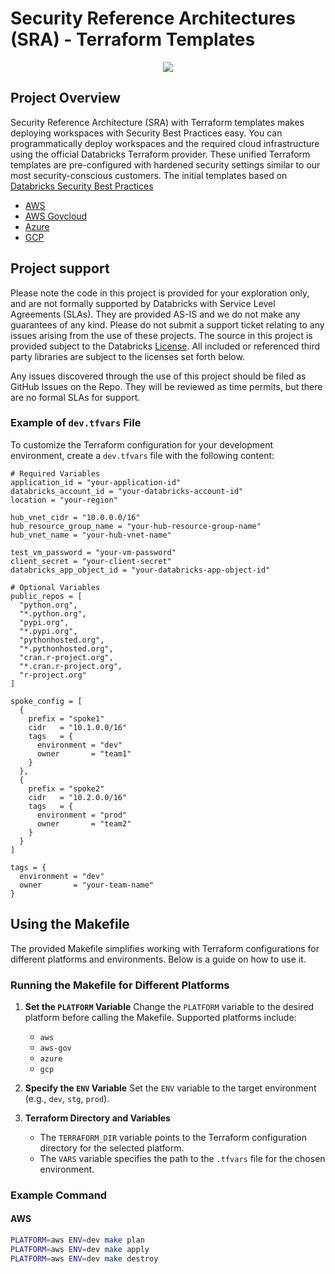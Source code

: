 # Security Reference Architectures (SRA) - Terraform Templates

<p align="center">
  <img src="https://i.ibb.co/NrfH2qc/Screenshot-2024-09-17-at-1-02-06-PM.png" />
</p>

## Project Overview

Security Reference Architecture (SRA) with Terraform templates makes deploying workspaces with Security Best Practices easy. You can programmatically deploy workspaces and the required cloud infrastructure using the official Databricks Terraform provider. These unified Terraform templates are pre-configured with hardened security settings similar to our most security-conscious customers. The initial templates based on [Databricks Security Best Practices](https://www.databricks.com/trust/security-features#best-practices)

- [AWS](https://github.com/databricks/terraform-databricks-sra/tree/main/aws)
- [AWS Govcloud](https://github.com/databricks/terraform-databricks-sra/tree/main/aws-gov)
- [Azure](https://github.com/databricks/terraform-databricks-sra/tree/main/azure)
- [GCP](https://github.com/databricks/terraform-databricks-sra/tree/main/gcp)

## Project support

Please note the code in this project is provided for your exploration only, and are not formally supported by Databricks with Service Level Agreements (SLAs). They are provided AS-IS and we do not make any guarantees of any kind. Please do not submit a support ticket relating to any issues arising from the use of these projects. The source in this project is provided subject to the Databricks [License](./LICENSE). All included or referenced third party libraries are subject to the licenses set forth below.

Any issues discovered through the use of this project should be filed as GitHub Issues on the Repo. They will be reviewed as time permits, but there are no formal SLAs for support.

### Example of `dev.tfvars` File

To customize the Terraform configuration for your development environment, create a `dev.tfvars` file with the following content:

```hcl
# Required Variables
application_id = "your-application-id"
databricks_account_id = "your-databricks-account-id"
location = "your-region"

hub_vnet_cidr = "10.0.0.0/16"
hub_resource_group_name = "your-hub-resource-group-name"
hub_vnet_name = "your-hub-vnet-name"

test_vm_password = "your-vm-password"
client_secret = "your-client-secret"
databricks_app_object_id = "your-databricks-app-object-id"

# Optional Variables
public_repos = [
  "python.org",
  "*.python.org",
  "pypi.org",
  "*.pypi.org",
  "pythonhosted.org",
  "*.pythonhosted.org",
  "cran.r-project.org",
  "*.cran.r-project.org",
  "r-project.org"
]

spoke_config = [
  {
    prefix = "spoke1"
    cidr   = "10.1.0.0/16"
    tags   = {
      environment = "dev"
      owner       = "team1"
    }
  },
  {
    prefix = "spoke2"
    cidr   = "10.2.0.0/16"
    tags   = {
      environment = "prod"
      owner       = "team2"
    }
  }
]

tags = {
  environment = "dev"
  owner       = "your-team-name"
}
```

## Using the Makefile

The provided Makefile simplifies working with Terraform configurations for different platforms and environments. Below is a guide on how to use it.

### Running the Makefile for Different Platforms

1. **Set the `PLATFORM` Variable**
   Change the `PLATFORM` variable to the desired platform before calling the Makefile. Supported platforms include:
   - `aws`
   - `aws-gov`
   - `azure`
   - `gcp`

2. **Specify the `ENV` Variable**
   Set the `ENV` variable to the target environment (e.g., `dev`, `stg`, `prod`).

3. **Terraform Directory and Variables**
   - The `TERRAFORM_DIR` variable points to the Terraform configuration directory for the selected platform.
   - The `VARS` variable specifies the path to the `.tfvars` file for the chosen environment.

### Example Command

#### AWS
```bash
PLATFORM=aws ENV=dev make plan
PLATFORM=aws ENV=dev make apply
PLATFORM=aws ENV=dev make destroy
```
